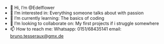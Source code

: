 - 👋 Hi, I’m @Edelflower
- 👀 I’m interested in: Everything someone talks about with passion 
- 🌱 I’m currently learning: The basics of coding
- 💞️ I’m looking to collaborate on: My first projects if i struggle somewhere
- 📫 How to reach me: Whatsapp: 0151/68435141 email: bruno.tesseraux@gmx.de

